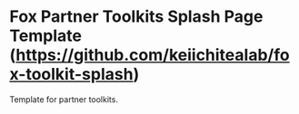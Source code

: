 # Fox Partner Toolkits Splash Page Template (https://github.com/keiichitealab/fox-toolkit-splash)

Template for partner toolkits.
